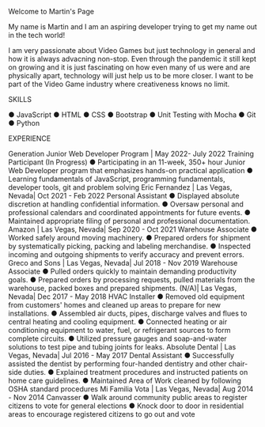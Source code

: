 Welcome to Martin's Page


My name is Martin and I am an aspiring developer trying to get my name out in the tech world!


I am very passionate about Video Games but just technology in general and how it is always advacning non-stop. Even through the pandemic it still kept on growing and it is just fascinating on how even many of us were and are physically apart, technology will just help us to be more closer. I want to be part of the Video Game industry where creativeness knows no limit. 

SKILLS

● JavaScript
● HTML
● CSS
● Bootstrap
● Unit Testing with Mocha
● Git
● Python

EXPERIENCE


Generation Junior Web Developer Program | May 2022- July 2022
Training Participant (In Progress)
● Participating in an 11-week, 350+ hour Junior Web Developer program that emphasizes hands-on
practical application
● Learning fundamentals of JavaScript, programming fundamentals, developer tools, git and
problem solving
Eric Fernandez | Las Vegas, Nevada| Oct 2021 - Feb 2022
Personal Assistant
● Displayed absolute discretion at handling confidential information.
● Oversaw personal and professional calendars and coordinated appointments for future events.
● Maintained appropriate filing of personal and professional documentation.
Amazon | Las Vegas, Nevada| Sep 2020 - Oct 2021
Warehouse Associate
● Worked safely around moving machinery.
● Prepared orders for shipment by systematically picking, packing and labeling merchandise.
● Inspected incoming and outgoing shipments to verify accuracy and prevent errors.
Greco and Sons | Las Vegas, Nevada| Jul 2018 - Nov 2019
Warehouse Associate
● Pulled orders quickly to maintain demanding productivity goals.
● Prepared orders by processing requests, pulled materials from the warehouse, packed boxes and
prepared shipments.
(N/A)| Las Vegas, Nevada| Dec 2017 - May 2018
HVAC Installer
● Removed old equipment from customers' homes and cleaned up areas to prepare for new
installations.
● Assembled air ducts, pipes, discharge valves and flues to central heating and cooling equipment.
● Connected heating or air conditioning equipment to water, fuel, or refrigerant sources to form
complete circuits.
● Utilized pressure gauges and soap-and-water solutions to test pipe and tubing joints for leaks.
Absolute Dental | Las Vegas, Nevada| Jul 2016 - May 2017
Dental Assistant
● Successfully assisted the dentist by performing four-handed dentistry and other chair-side duties.
● Explained treatment procedures and instructed patients on home care guidelines.
● Maintained Area of Work cleaned by following OSHA standard procedures
Mi Familia Vota | Las Vegas, Nevada| Aug 2014 - Nov 2014
Canvasser
● Walk around community public areas to register citizens to vote for general elections
● Knock door to door in residential areas to encourage registered citizens to go out and vote

